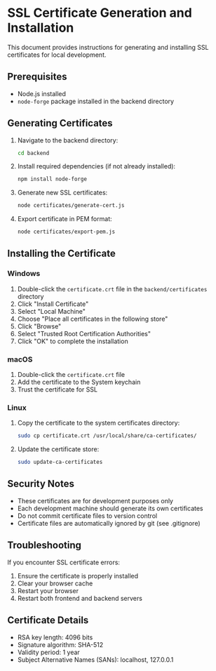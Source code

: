 # SSL Certificate Generation and Installation

This document provides instructions for generating and installing SSL certificates for local development.

## Prerequisites

- Node.js installed
- `node-forge` package installed in the backend directory

## Generating Certificates

1. Navigate to the backend directory:
   ```bash
   cd backend
   ```

2. Install required dependencies (if not already installed):
   ```bash
   npm install node-forge
   ```

3. Generate new SSL certificates:
   ```bash
   node certificates/generate-cert.js
   ```

4. Export certificate in PEM format:
   ```bash
   node certificates/export-pem.js
   ```

## Installing the Certificate

### Windows

1. Double-click the `certificate.crt` file in the `backend/certificates` directory
2. Click "Install Certificate"
3. Select "Local Machine"
4. Choose "Place all certificates in the following store"
5. Click "Browse"
6. Select "Trusted Root Certification Authorities"
7. Click "OK" to complete the installation

### macOS

1. Double-click the `certificate.crt` file
2. Add the certificate to the System keychain
3. Trust the certificate for SSL

### Linux

1. Copy the certificate to the system certificates directory:
   ```bash
   sudo cp certificate.crt /usr/local/share/ca-certificates/
   ```
2. Update the certificate store:
   ```bash
   sudo update-ca-certificates
   ```

## Security Notes

- These certificates are for development purposes only
- Each development machine should generate its own certificates
- Do not commit certificate files to version control
- Certificate files are automatically ignored by git (see .gitignore)

## Troubleshooting

If you encounter SSL certificate errors:

1. Ensure the certificate is properly installed
2. Clear your browser cache
3. Restart your browser
4. Restart both frontend and backend servers

## Certificate Details

- RSA key length: 4096 bits
- Signature algorithm: SHA-512
- Validity period: 1 year
- Subject Alternative Names (SANs): localhost, 127.0.0.1